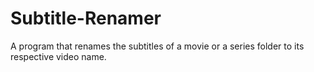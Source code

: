 # Subtitle-Renamer
A program that renames the subtitles of a movie or a series folder to its respective video name.
